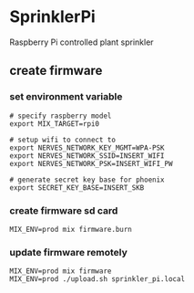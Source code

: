 # SprinklerPi

Raspberry Pi controlled plant sprinkler

## create firmware


### set environment variable

```
# specify raspberry model
export MIX_TARGET=rpi0

# setup wifi to connect to
export NERVES_NETWORK_KEY_MGMT=WPA-PSK
export NERVES_NETWORK_SSID=INSERT_WIFI
export NERVES_NETWORK_PSK=INSERT_WIFI_PW

# generate secret key base for phoenix
export SECRET_KEY_BASE=INSERT_SKB
```

### create firmware sd card

```
MIX_ENV=prod mix firmware.burn
```

### update firmware remotely

```
MIX_ENV=prod mix firmware
MIX_ENV=prod ./upload.sh sprinkler_pi.local
```

